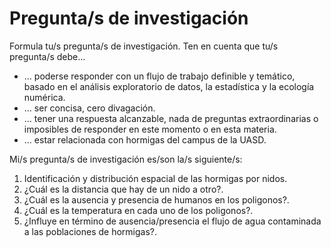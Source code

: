 # Pregunta/s de investigación

Formula tu/s pregunta/s de investigación. Ten en cuenta que tu/s pregunta/s debe...

* ... poderse responder con un flujo de trabajo definible y temático, basado en el análisis exploratorio de datos, la estadística y la ecología numérica.
* ... ser concisa, cero divagación.
* ... tener una respuesta alcanzable, nada de preguntas extraordinarias o imposibles de responder en este momento o en esta materia.
* ... estar relacionada con hormigas del campus de la UASD.

Mi/s pregunta/s de investigación es/son la/s siguiente/s:

1. Identificación y distribución espacial de las hormigas por nidos.
2. ¿Cuál es la distancia que hay de un nido a otro?.
3. ¿Cuál es la ausencia y presencia de humanos en los poligonos?.
4. ¿Cuál es la temperatura en cada uno de los poligonos?.
5. ¿Influye en término de ausencia/presencia el flujo de agua contaminada a las poblaciones de hormigas?.
